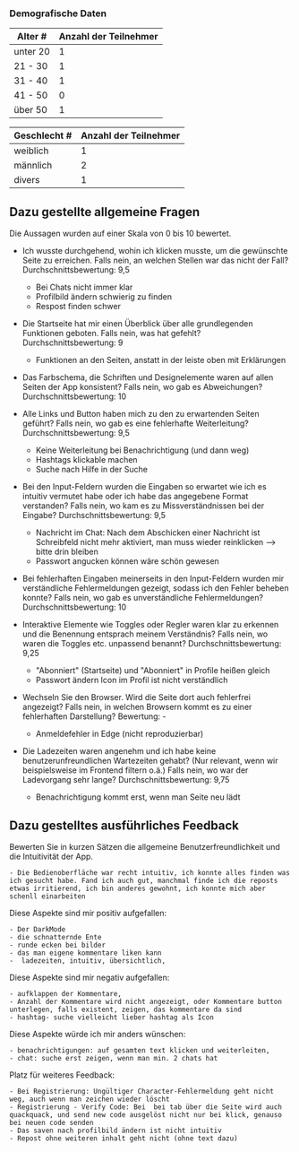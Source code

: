 ### Demografische Daten
| Alter # | Anzahl der Teilnehmer  |
|---------|---------|
|   unter 20     |   1     |
|   21 - 30     |   1     |
|   31 - 40     |   1     |
|   41 - 50     |   0     |
|   über 50     |   1    |

| Geschlecht # | Anzahl der Teilnehmer  |
|---------|---------|
|   weiblich     |   1     |
|   männlich     |   2     |
|   divers     |   1     |

## Dazu gestellte allgemeine Fragen
Die Aussagen wurden auf einer Skala von 0 bis 10 bewertet.
- Ich wusste durchgehend, wohin ich klicken musste, um die gewünschte Seite zu erreichen. Falls nein, an welchen Stellen war das nicht der Fall?
Durchschnittsbewertung: 9,5
    - Bei Chats nicht immer klar
    - Profilbild ändern schwierig zu finden 
    - Respost finden schwer

- Die Startseite hat mir einen Überblick über alle grundlegenden Funktionen geboten. Falls nein, was hat gefehlt?
Durchschnittsbewertung: 9
    - Funktionen an den Seiten, anstatt in der leiste oben mit Erklärungen

- Das Farbschema, die Schriften und Designelemente waren auf allen Seiten der App konsistent? Falls nein, wo gab es Abweichungen?
Durchschnittsbewertung: 10

- Alle Links und Button haben mich zu den zu erwartenden Seiten geführt? Falls nein, wo gab es eine fehlerhafte Weiterleitung?
Durchschnittsbewertung: 9,5
    - Keine Weiterleitung bei Benachrichtigung (und dann weg)
    - Hashtags klickable machen
    - Suche nach Hilfe in der Suche

- Bei den Input-Feldern wurden die Eingaben so erwartet wie ich es intuitiv vermutet habe oder ich habe das angegebene Format verstanden? Falls nein, wo kam es zu Missverständnissen bei der Eingabe?
Durchschnittsbewertung: 9,5 
    - Nachricht im Chat: Nach dem Abschicken einer Nachricht ist Schreibfeld nicht mehr aktiviert, man muss wieder reinklicken --> bitte drin bleiben
    - Passwort angucken können wäre schön gewesen

- Bei fehlerhaften Eingaben meinerseits in den Input-Feldern wurden mir verständliche Fehlermeldungen gezeigt, sodass ich den Fehler beheben konnte? Falls nein, wo gab es unverständliche Fehlermeldungen?
Durchschnittsbewertung: 10

- Interaktive Elemente wie Toggles oder Regler waren klar zu erkennen und die Benennung entsprach meinem Verständnis? Falls nein, wo waren die Toggles etc. unpassend benannt?
Durchschnittsbewertung: 9,25
    - "Abonniert" (Startseite) und "Abonniert" in Profile heißen gleich
    - Passwort ändern Icon im Profil ist nicht verständlich

- Wechseln Sie den Browser. Wird die Seite dort auch fehlerfrei angezeigt? Falls nein, in welchen Browsern kommt es zu einer fehlerhaften Darstellung?
Bewertung: -
    - Anmeldefehler in Edge (nicht reproduzierbar)

- Die Ladezeiten waren angenehm und ich habe keine benutzerunfreundlichen Wartezeiten gehabt? (Nur relevant, wenn wir beispielsweise im Frontend filtern o.ä.) Falls nein, wo war der Ladevorgang sehr lange?
Durchschnittsbewertung: 9,75
    - Benachrichtigung kommt erst, wenn man Seite neu lädt

## Dazu gestelltes ausführliches Feedback
Bewerten Sie in kurzen Sätzen die allgemeine Benutzerfreundlichkeit und die Intuitivität der App.

    - Die Bedienoberfläche war recht intuitiv, ich konnte alles finden was ich gesucht habe. Fand ich auch gut, manchmal finde ich die reposts etwas irritierend, ich bin anderes gewohnt, ich konnte mich aber schenll einarbeiten


Diese Aspekte sind mir positiv aufgefallen:

    - Der DarkMode 
    - die schnatternde Ente
    - runde ecken bei bilder
    - das man eigene kommentare liken kann
    -  ladezeiten, intuitiv, übersichtlich, 


Diese Aspekte sind mir negativ aufgefallen:

    - aufklappen der Kommentare, 
    - Anzahl der Kommentare wird nicht angezeigt, oder Kommentare button unterlegen, falls existent, zeigen, das kommentare da sind
    - hashtag- suche vielleicht lieber hashtag als Icon



Diese Aspekte würde ich mir anders wünschen:

    - benachrichtigungen: auf gesamten text klicken und weiterleiten, 
    - chat: suche erst zeigen, wenn man min. 2 chats hat


Platz für weiteres Feedback:

    - Bei Registrierung: Ungültiger Character-Fehlermeldung geht nicht weg, auch wenn man zeichen wieder löscht
    - Registrierung - Verify Code: Bei  bei tab über die Seite wird auch quackquack, und send new code ausgelöst nicht nur bei klick, genauso bei neuen code senden
    - Das saven nach profilbild ändern ist nicht intuitiv
    - Repost ohne weiteren inhalt geht nicht (ohne text dazu)